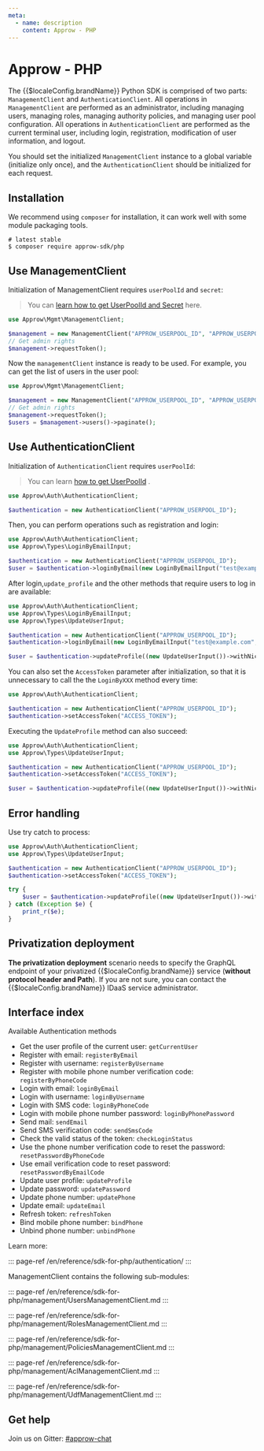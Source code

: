 ```yaml
---
meta:
  - name: description
    content: Approw - PHP
---
```


# Approw - PHP

The {{$localeConfig.brandName}} Python SDK is comprised of two parts: `ManagementClient` and `AuthenticationClient`. All operations in `ManagementClient` are performed as an administrator, including managing users, managing roles, managing authority policies, and managing user pool configuration. All operations in `AuthenticationClient` are performed as the current terminal user, including login, registration, modification of user information, and logout.

You should set the initialized `ManagementClient` instance to a global variable (initialize only once), and the `AuthenticationClient` should be initialized for each request.

## Installation

We recommend using `composer` for installation, it can work well with some module packaging tools.

```shell
# latest stable
$ composer require approw-sdk/php
```

## Use ManagementClient

Initialization of ManagementClient requires `userPoolId` and `secret`:

> You can [learn how to get UserPoolId and Secret](/en/guides/faqs/get-userpool-id-and-secret.md) here.

```php
use Approw\Mgmt\ManagementClient;

$management = new ManagementClient("APPROW_USERPOOL_ID", "APPROW_USERPOOL_SECRET");
// Get admin rights 
$management->requestToken();
```

Now the `managementClient` instance is ready to be used. For example, you can get the list of users in the user pool:

```php
use Approw\Mgmt\ManagementClient;

$management = new ManagementClient("APPROW_USERPOOL_ID", "APPROW_USERPOOL_SECRET");
// Get admin rights 
$management->requestToken();
$users = $management->users()->paginate();
```

## Use AuthenticationClient

Initialization of `AuthenticationClient` requires `userPoolId`:

> You can learn [how to get UserPoolId](/en/guides/faqs/get-userpool-id-and-secret.md) .

```php
use Approw\Auth\AuthenticationClient;

$authentication = new AuthenticationClient("APPROW_USERPOOL_ID");
```

Then, you can perform operations such as registration and login:

```php
use Approw\Auth\AuthenticationClient;
use Approw\Types\LoginByEmailInput;

$authentication = new AuthenticationClient("APPROW_USERPOOL_ID");
$user = $authentication->loginByEmail(new LoginByEmailInput("test@example.com", "123456"));
```

After login,`update_profile` and the other methods that require users to log in are available:

```php
use Approw\Auth\AuthenticationClient;
use Approw\Types\LoginByEmailInput;
use Approw\Types\UpdateUserInput;

$authentication = new AuthenticationClient("APPROW_USERPOOL_ID");
$authentication->loginByEmail(new LoginByEmailInput("test@example.com", "123456"));

$user = $authentication->updateProfile((new UpdateUserInput())->withNickname("nickname"));
```

You can also set the `AccessToken` parameter after initialization, so that it is unnecessary to call the the `LoginByXXX` method every time:

```php
use Approw\Auth\AuthenticationClient;

$authentication = new AuthenticationClient("APPROW_USERPOOL_ID");
$authentication->setAccessToken("ACCESS_TOKEN");
```

Executing the `UpdateProfile` method can also succeed:

```php
use Approw\Auth\AuthenticationClient;
use Approw\Types\UpdateUserInput;

$authentication = new AuthenticationClient("APPROW_USERPOOL_ID");
$authentication->setAccessToken("ACCESS_TOKEN");

$user = $authentication->updateProfile((new UpdateUserInput())->withNickname("nickname"));
```

## Error handling

Use try catch to process:

```php
use Approw\Auth\AuthenticationClient;
use Approw\Types\UpdateUserInput;

$authentication = new AuthenticationClient("APPROW_USERPOOL_ID");
$authentication->setAccessToken("ACCESS_TOKEN");

try {
    $user = $authentication->updateProfile((new UpdateUserInput())->withNickname("nickname"));
} catch (Exception $e) {
    print_r($e);
}
```

## Privatization deployment

**The privatization deployment** scenario needs to specify the GraphQL endpoint of your privatized {{$localeConfig.brandName}} service (**without protocol header and Path**). If you are not sure, you can contact the {{$localeConfig.brandName}} IDaaS service administrator.

## Interface index

Available Authentication methods

- Get the user profile of the current user: `getCurrentUser`
- Register with email: `registerByEmail`
- Register with username: `registerByUsername`
- Register with mobile phone number verification code: `registerByPhoneCode`
- Login with email: `loginByEmail`
- Login with username: `loginByUsername`
- Login with SMS code: `loginByPhoneCode`
- Login with mobile phone number password: `loginByPhonePassword`
- Send mail: `sendEmail`
- Send SMS verification code: `sendSmsCode`
- Check the valid status of the token: `checkLoginStatus`
- Use the phone number verification code to reset the password: `resetPasswordByPhoneCode`
- Use email verification code to reset password: `resetPasswordByEmailCode`
- Update user profile: `updateProfile`
- Update password: `updatePassword`
- Update phone number: `updatePhone`
- Update email: `updateEmail`
- Refresh token: `refreshToken`
- Bind mobile phone number: `bindPhone`
- Unbind phone number: `unbindPhone`

Learn more:

::: page-ref /en/reference/sdk-for-php/authentication/
:::

ManagementClient contains the following sub-modules:

::: page-ref /en/reference/sdk-for-php/management/UsersManagementClient.md
:::

::: page-ref /en/reference/sdk-for-php/management/RolesManagementClient.md
:::

::: page-ref /en/reference/sdk-for-php/management/PoliciesManagementClient.md
:::

::: page-ref /en/reference/sdk-for-php/management/AclManagementClient.md
:::

::: page-ref /en/reference/sdk-for-php/management/UdfManagementClient.md
:::

## Get help

Join us on Gitter: [#approw-chat](https://gitter.im/approw-chat/community)
